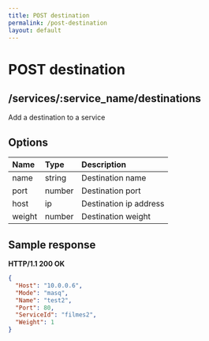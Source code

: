 ```yaml
---
title: POST destination
permalink: /post-destination
layout: default
---
```


# POST destination

## /services/:service_name/destinations

Add a destination to a service

## Options

Name | Type | Description
:--- | :--- | :---
name | string | Destination name
port | number | Destination port
host | ip | Destination ip address
weight | number | Destination weight

## Sample response

**HTTP/1.1 200 OK**

```json
{
  "Host": "10.0.0.6",
  "Mode": "masq",
  "Name": "test2",
  "Port": 80,
  "ServiceId": "filmes2",
  "Weight": 1
}
```
